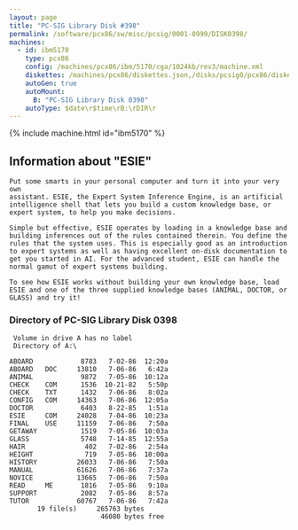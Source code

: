 ```yaml
---
layout: page
title: "PC-SIG Library Disk #398"
permalink: /software/pcx86/sw/misc/pcsig/0001-0999/DISK0398/
machines:
  - id: ibm5170
    type: pcx86
    config: /machines/pcx86/ibm/5170/cga/1024kb/rev3/machine.xml
    diskettes: /machines/pcx86/diskettes.json,/disks/pcsig0/pcx86/diskettes.json
    autoGen: true
    autoMount:
      B: "PC-SIG Library Disk 0398"
    autoType: $date\r$time\rB:\rDIR\r
---
```


{% include machine.html id="ibm5170" %}

## Information about "ESIE"

    Put some smarts in your personal computer and turn it into your very own
    assistant. ESIE, the Expert System Inference Engine, is an artificial
    intelligence shell that lets you build a custom knowledge base, or
    expert system, to help you make decisions.
    
    Simple but effective, ESIE operates by loading in a knowledge base and
    building inferences out of the rules contained therein. You define the
    rules that the system uses. This is especially good as an introduction
    to expert systems as well as having excellent on-disk documentation to
    get you started in AI. For the advanced student, ESIE can handle the
    normal gamut of expert systems building.
    
    To see how ESIE works without building your own knowledge base, load
    ESIE and one of the three supplied knowledge bases (ANIMAL, DOCTOR, or
    GLASS) and try it!

### Directory of PC-SIG Library Disk 0398

     Volume in drive A has no label
     Directory of A:\

    ABOARD            8783   7-02-86  12:20a
    ABOARD   DOC     13810   7-06-86   6:42a
    ANIMAL            9872   7-05-86  10:12a
    CHECK    COM      1536  10-21-82   5:50p
    CHECK    TXT      1432   7-06-86   8:02a
    CONFIG   COM     14363   7-06-86  12:05a
    DOCTOR            6403   8-22-85   1:51a
    ESIE     COM     24028   7-04-86  10:23a
    FINAL    USE     11159   7-06-86   7:50a
    GETAWAY           1519   7-05-86  10:03a
    GLASS             5748   7-14-85  12:55a
    HAIR               402   7-02-86   2:54a
    HEIGHT             719   7-05-86  10:00a
    HISTORY          26033   7-06-86   7:50a
    MANUAL           61626   7-06-86   7:37a
    NOVICE           13665   7-06-86   7:50a
    READ     ME       1816   7-05-86   9:10a
    SUPPORT           2082   7-05-86   8:57a
    TUTOR            60767   7-06-86   7:42a
           19 file(s)     265763 bytes
                           46080 bytes free
